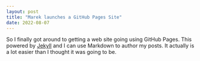 ```yaml
---
layout: post
title: "Marek launches a GitHub Pages Site"
date: 2022-08-07
---
```


So I finally got around to getting a web site going using GitHub Pages. This powered by [Jekyll](http://jekyllrb.com) 
and I can use Markdown to author my posts. It actually is a lot easier than I thought it was going to be.
